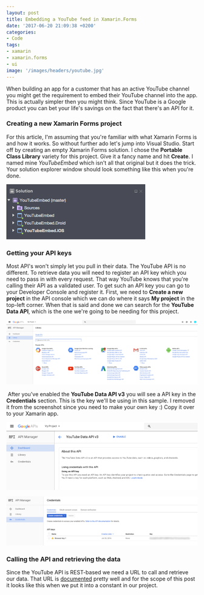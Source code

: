```yaml
---
layout: post
title: Embedding a YouTube feed in Xamarin.Forms
date: '2017-06-20 21:09:38 +0200'
categories:
- Code
tags:
- xamarin
- xamarin.forms
- ui
image: '/images/headers/youtube.jpg'
---
```


When building an app for a customer that has an active YouTube channel you might get the requirement to embed their YouTube channel into the app. This is actually simpler then you might think. Since YouTube is a Google product you can bet your life's savings on the fact that there's an API for it.

### Creating a new Xamarin Forms project

For this article, I'm assuming that you're familiar with what Xamarin Forms is and how it works. So without further ado let's jump into Visual Studio. Start off by creating an empty Xamarin Forms solution. I chose the **Portable Class Library** variety for this project. Give it a fancy name and hit **Create**. I named mine *YouTubeEmbed* which isn't all that original but it does the trick. Your solution explorer window should look something like this when you're done.

![The solution explorer after creating a blank Xamarin Forms app.](/images/posts/solutionexplorer.png)

### Getting your API keys

Most API's won't simply let you pull in their data. The YouTube API is no different. To retrieve data you will need to register an API key which you need to pass in with every request. That way YouTube knows that you're calling their API as a validated user. To get such an API key you can go to your Developer Console and register it. First, we need to **Create a new project** in the API console which we can do where it says **My project** in the top-left corner. When that is said and done we can search for the **YouTube Data API**, which is the one we're going to be needing for this project.

![](/images/posts/apis.png)

 After you've enabled the **YouTube Data API v3** you will see a API key in the **Credentials** section. This is the key we'll be using in this sample. I removed it from the screenshot since you need to make your own key :) Copy it over to your Xamarin app.

![Enable the YouTube API](/images/posts/enableapi.png)

![Getting your API key](/images/posts/apikeuy.png)

### Calling the API and retrieving the data

Since the YouTube API is REST-based we need a URL to call and retrieve our data. That URL is [documented](https://developers.google.com/apis-explorer/#p/youtube/v3/youtube.videos.list) pretty well and for the scope of this post it looks like this when we put it into a constant in our project.

<script src="https://gist.github.com/sthewissen/bee8e071f06a97b2b6b3e1f31da8e536.js"></script>